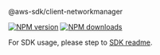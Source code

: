 @aws-sdk/client-networkmanager

[![NPM version](https://img.shields.io/npm/v/@aws-sdk/client-networkmanager/beta.svg)](https://www.npmjs.com/package/@aws-sdk/client-networkmanager)
[![NPM downloads](https://img.shields.io/npm/dm/@aws-sdk/client-networkmanager.svg)](https://www.npmjs.com/package/@aws-sdk/client-networkmanager)

For SDK usage, please step to [SDK readme](https://github.com/aws/aws-sdk-js-v3).
